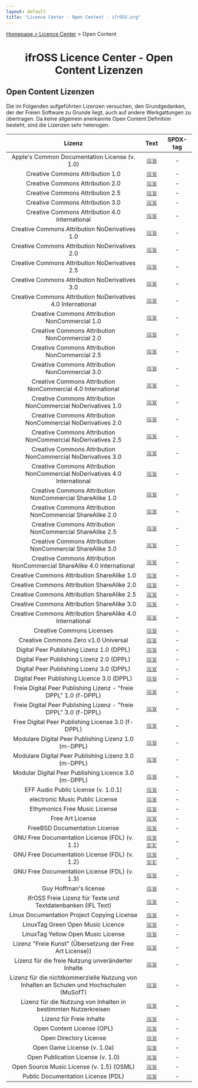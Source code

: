 ```yaml
---
layout: default
title: "Licence Center - Open Content - ifrOSS.org"
---
```


<!---

Neue Lizenzen können mit der folgenden Template eingefügt werden:

| Lizenzname | [🇬🇧](link) | SPDX-Tag |

Emojis für die Links können von https://emojipedia.org kopiert werden

--->

<p><a href="/ifrOSS/index.html">Homepage</a><a href="/ifrOSS/Pages/licence_center/de"> > Licence Center</a> > Open Content<br></p>

<h1 style="text-align: center;">ifrOSS Licence Center - Open Content Lizenzen</h1>

## Open Content Lizenzen

Die im Folgenden aufgeführten Lizenzen versuchen, den Grundgedanken, der der Freien Software zu Grunde liegt, auch auf andere Werkgattungen zu übertragen. Da keine allgemein anerkannte Open Content Definition besteht, sind die Lizenzen sehr heterogen.

| Lizenz | Text | SPDX-tag |
|:---:|:---:|:---:|
| Apple's Common Documentation License (v. 1.0) | [🇬🇧](https://web.archive.org/web/20060323013933/https://opensource.apple.com/cdl/) | - |
| Creative Commons Attribution 1.0 | [🇬🇧](http://creativecommons.org/licenses/by/1.0/legalcode) | - |
| Creative Commons Attribution 2.0 | [🇬🇧](http://creativecommons.org/licenses/by/2.0/legalcode) | - |
| Creative Commons Attribution 2.5 | [🇬🇧](http://creativecommons.org/licenses/by/2.5/legalcode) | - |
| Creative Commons Attribution 3.0 | [🇬🇧](http://creativecommons.org/licenses/by/3.0/legalcode) | - |
| Creative Commons Attribution 4.0 International | [🇬🇧](https://creativecommons.org/licenses/by/4.0/legalcode) | - |
| Creative Commons Attribution NoDerivatives 1.0 | [🇬🇧](http://creativecommons.org/licenses/by-nd/1.0/legalcode) | - |
| Creative Commons Attribution NoDerivatives 2.0 | [🇬🇧](http://creativecommons.org/licenses/by-nd/2.0/legalcode) | - |
| Creative Commons Attribution NoDerivatives 2.5 | [🇬🇧](http://creativecommons.org/licenses/by-nd/2.5/legalcode) | - |
| Creative Commons Attribution NoDerivatives 3.0 | [🇬🇧](http://creativecommons.org/licenses/by-nd/3.0/legalcode) | - |
| Creative Commons Attribution NoDerivatives 4.0 International | [🇬🇧](https://creativecommons.org/licenses/by-nd/4.0/legalcode) | - |
| Creative Commons Attribution NonCommercial 1.0 | [🇬🇧](http://creativecommons.org/licenses/by-nc/1.0/legalcode) | - |
| Creative Commons Attribution NonCommercial 2.0 | [🇬🇧](http://creativecommons.org/licenses/by-nc/2.0/legalcode) | - |
| Creative Commons Attribution NonCommercial 2.5 | [🇬🇧](http://creativecommons.org/licenses/by-nc/2.5/legalcode) | - |
| Creative Commons Attribution NonCommercial 3.0 | [🇬🇧](http://creativecommons.org/licenses/by-nc/3.0/legalcode) | - |
| Creative Commons Attribution NonCommercial 4.0 International | [🇬🇧](https://creativecommons.org/licenses/by-nc/4.0/legalcode) | - |
| Creative Commons Attribution NonCommercial NoDerivatives 1.0 | [🇬🇧](http://creativecommons.org/licenses/by-nd-nc/1.0/legalcode) | - |
| Creative Commons Attribution NonCommercial NoDerivatives 2.0 | [🇬🇧](http://creativecommons.org/licenses/by-nc-nd/2.0/legalcode) | - |
| Creative Commons Attribution NonCommercial NoDerivatives 2.5 | [🇬🇧](http://creativecommons.org/licenses/by-nc-nd/2.5/legalcode) | - |
| Creative Commons Attribution NonCommercial NoDerivatives 3.0 | [🇬🇧](http://creativecommons.org/licenses/by-nc-nd/3.0/legalcode) | - |
| Creative Commons Attribution NonCommercial NoDerivatives 4.0 International | [🇬🇧](https://creativecommons.org/licenses/by-nc-nd/4.0/legalcode) | - |
| Creative Commons Attribution NonCommercial ShareAlike 1.0 | [🇬🇧](http://creativecommons.org/licenses/by-nc-sa/1.0/legalcode) | - |
| Creative Commons Attribution NonCommercial ShareAlike 2.0 | [🇬🇧](http://creativecommons.org/licenses/by-nc-sa/2.0/legalcode) | - |
| Creative Commons Attribution NonCommercial ShareAlike 2.5 | [🇬🇧](http://creativecommons.org/licenses/by-nc-sa/2.5/legalcode) | - |
| Creative Commons Attribution NonCommercial ShareAlike 3.0 | [🇬🇧](http://creativecommons.org/licenses/by-nc-sa/3.0/legalcode) | - |
| Creative Commons Attribution NonCommercial ShareAlike 4.0 International | [🇬🇧](https://creativecommons.org/licenses/by-nc-sa/4.0/legalcode) | - |
| Creative Commons Attribution ShareAlike 1.0 | [🇬🇧](http://creativecommons.org/licenses/by-sa/1.0/legalcode) | - |
| Creative Commons Attribution ShareAlike 2.0 | [🇬🇧](http://creativecommons.org/licenses/by-sa/2.0/legalcode) | - |
| Creative Commons Attribution ShareAlike 2.5 | [🇬🇧](http://creativecommons.org/licenses/by-sa/2.5/legalcode) | - |
| Creative Commons Attribution ShareAlike 3.0 | [🇬🇧](http://creativecommons.org/licenses/by-sa/3.0/legalcode) | - |
| Creative Commons Attribution ShareAlike 4.0 International | [🇬🇧](https://creativecommons.org/licenses/by-sa/4.0/legalcode) | - |
| Creative Commons Licenses | [🇬🇧](http://creativecommons.org/licenses) | - |
| Creative Commons Zero v1.0 Universal | [🇬🇧](http://creativecommons.org/publicdomain/zero/1.0/legalcode) | - |
| Digital Peer Publishing Lizenz 1.0 (DPPL) | [🇬🇧](https://www.hbz-nrw.de/produkte/open-access/lizenzen/dppl/dppl/DPPL_v1_de_02-2004) | - |
| Digital Peer Publishing Lizenz 2.0 (DPPL) | [🇬🇧](https://www.hbz-nrw.de/produkte/open-access/lizenzen/dppl/dppl/DPPL_v2_de_06-2004) | - |
| Digital Peer Publishing Lizenz 3.0 (DPPL) | [🇬🇧](https://www.hbz-nrw.de/produkte/open-access/lizenzen/dppl/dppl/DPPL_v3_de_06-2004) | - |
| Digital Peer Publishing Licence 3.0 (DPPL) | [🇬🇧](https://www.hbz-nrw.de/produkte/open-access/lizenzen/dppl/fdppl/f-DPPL_v3_en_11-2008 ) | - |
| Freie Digital Peer Publishing Lizenz - "freie DPPL" 1.0 (f-DPPL) | [🇬🇧](https://www.hbz-nrw.de/produkte/open-access/lizenzen/dppl/fdppl/f-DPPL_v1_de_11-2004) | - |
| Freie Digital Peer Publishing Lizenz - "freie DPPL" 3.0 (f-DPPL) | [🇬🇧](https://www.hbz-nrw.de/produkte/open-access/lizenzen/dppl/dppl/DPPL_v3_de_11-2008) | - |
| Free Digital Peer Publishing License 3.0 (f-DPPL) | [🇬🇧](https://www.hbz-nrw.de/produkte/open-access/lizenzen/dppl/dppl/DPPL_v3_en_11-2008) | - |
| Modulare Digital Peer Publishing Lizenz 1.0 (m-DPPL) | [🇬🇧](https://www.hbz-nrw.de/produkte/open-access/lizenzen/dppl/mdppl/m-DPPL_v1_de_11-2004) | - |
| Modulare Digital Peer Publishing Lizenz 3.0 (m-DPPL) | [🇬🇧](https://www.hbz-nrw.de/produkte/open-access/lizenzen/dppl/mdppl/m-DPPL_v3_de_11-2008) | - |
| Modular Digital Peer Publishing Licence 3.0 (m-DPPL) | [🇬🇧](https://www.hbz-nrw.de/produkte/open-access/lizenzen/dppl/mdppl/m-DPPL_v3_en_11-2008) | - |
| EFF Audio Public License (v. 1.0.1) | [🇬🇧](https://web.archive.org/web/20060220142104/http://www.eff.org/IP/Open_licenses/20010421_eff_oal_1.0.html) | - |
| electronic Music Public License | [🇬🇧](http://web.archive.org/web/20050408042334/http://www.killerfish.de/fys/empl/empl_de.html) | - |
| Ethymonics Free Music License | [🇬🇧](https://web.archive.org/web/20040209194229/http://www.ethymonics.co.uk/fml.html) | - |
| Free Art License | [🇬🇧](https://web.archive.org/web/20080704173805/http://www.artlibre.org/licence.php/lalgb.html) | - |
| FreeBSD Documentation License | [🇬🇧](http://www.freebsd.org/copyright/freebsd-doc-license.html) | - |
| GNU Free Documentation License (FDL) (v. 1.1) | [🇬🇧](http://www.gnu.org/licenses/old-licenses/fdl-1.1.html) [🇩🇪](http://nautix.sourceforge.net/docs/fdl.de.html) | - |
| GNU Free Documentation License (FDL) (v. 1.2) | [🇬🇧](http://www.gnu.org/licenses/old-licenses/fdl-1.2.html) [🇩🇪](http://www.giese-online.de/gnufdl-de.html) | - |
| GNU Free Documentation License (FDL) (v. 1.3) | [🇬🇧](http://www.gnu.org/copyleft/fdl.html) | - |
| Guy Hoffman's license | [🇬🇧](http://www.ram.org/ramblings/philosophy/fmp/hoffman_license.html) | - |
| ifrOSS Freie Lizenz für Texte und Textdatenbanken (IFL Text) | [🇬🇧](https://github.com/ifrOSS/Lizenzcenter/blob/Neue-Gliederung/IFL) | - |
| Linux Documentation Project Copying License | [🇬🇧](http://tldp.org/LDP-COPYRIGHT.html) | - |
| LinuxTag Green Open Music Licence | [🇬🇧](http://openmusic.linuxtag.org/modules/freecontent/content/openmusic/green.html) | - |
| LinuxTag Yellow Open Music License | [🇬🇧](http://openmusic.linuxtag.org/modules/freecontent/content/openmusic/yellow.html) | - |
| Lizenz "Freie Kunst" (Übersetzung der Free Art License)) | [🇬🇧](https://web.archive.org/web/20081118201323/http://artlibre.org/licence.php/lalde.html) | - |
| Lizenz für die freie Nutzung unveränderter Inhalte | [🇬🇧](http://www.ifross.org/Lizenzen/LizenzFuerUnveraenderteInhalte.html) | - |
| Lizenz für die nichtkommerzielle Nutzung von Inhalten an Schulen und Hochschulen (MuSofT) | [🇬🇧](http://www.ifross.org/Lizenzen/MuSoft-Lizenz.htm) | - |
| Lizenz für die Nutzung von Inhalten in bestimmten Nutzerkreisen | [🇬🇧](http://www.ifross.org/Lizenzen/Lizenz%20bestimmte%20Nutzerkreise.htm) | - |
| Lizenz für Freie Inhalte | [🇬🇧](http://www.ifross.org/Lizenzen/LizenzFuerFreieInhalte.html) | - |
| Open Content License (OPL) | [🇬🇧](https://web.archive.org/web/20140608191625/http://www.opencontent.org:80/opl.shtml) | - |
| Open Directory License | [🇬🇧](https://web.archive.org/web/20011106104708/http://dmoz.org:80/license.html) | - |
| Open Game License (v. 1.0a) | [🇬🇧](http://www.opengamingfoundation.org/ogl.html) | - |
| Open Publication License (v. 1.0) | [🇬🇧](http://opencontent.org/openpub) | - |
| Open Source Music License (v. 1.5) (OSML) | [🇬🇧](https://web.archive.org/web/20120818042338/http://www.rootrecords.org:80/licenses.html) | - |
| Public Documentation License (PDL) | [🇬🇧](http://www.openoffice.org/licenses/PDL.html) | - |
